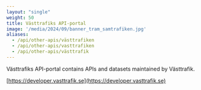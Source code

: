 ```yaml
---
layout: "single"
weight: 50
title: Västtrafiks API-portal
image: '/media/2024/09/banner_tram_samtrafiken.jpg'
aliases:
  - /api/other-apis/västtrafiken
  - /api/other-apis/vasttrafiken
  - /api/other-apis/västtrafik
---
```


Västtrafiks API-portal contains APIs and datasets maintained by Västtrafik.

[https://developer.vasttrafik.se](https://developer.vasttrafik.se)
